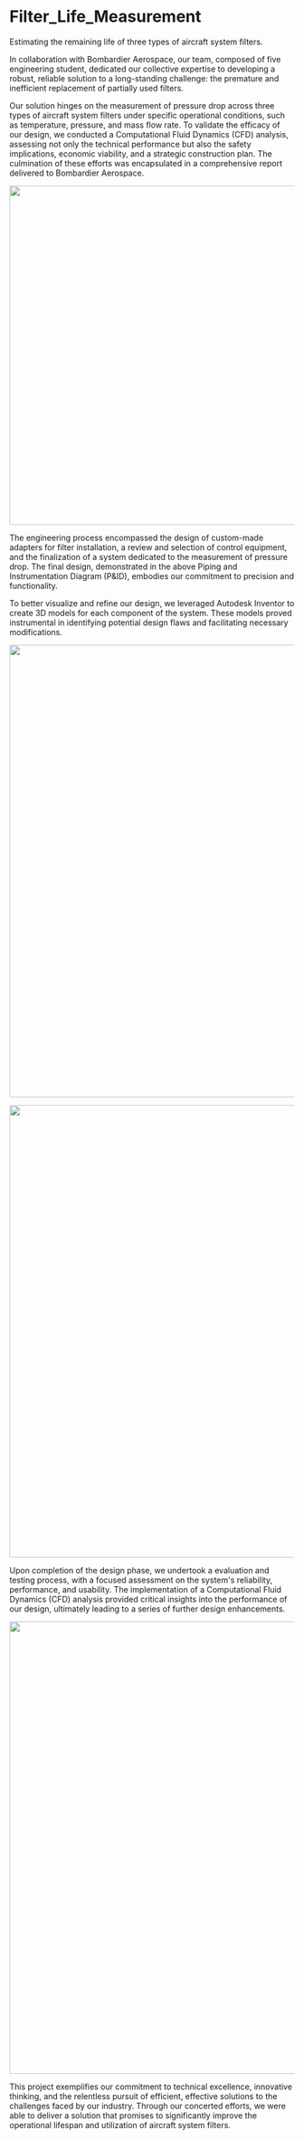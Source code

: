 # Filter_Life_Measurement
Estimating the remaining life of three types of aircraft system filters. 

In collaboration with Bombardier Aerospace, our team, composed of five engineering student, dedicated our collective expertise to developing a robust, reliable solution to a long-standing challenge: the premature and inefficient replacement of partially used filters.

Our solution hinges on the measurement of pressure drop across three types of aircraft system filters under specific operational conditions, such as temperature, pressure, and mass flow rate. To validate the efficacy of our design, we conducted a Computational Fluid Dynamics (CFD) analysis, assessing not only the technical performance but also the safety implications, economic viability, and a strategic construction plan. The culmination of these efforts was encapsulated in a comprehensive report delivered to Bombardier Aerospace.

<p align="center">
  <img width="600"  src="https://user-images.githubusercontent.com/47986787/235330459-b99ae6f1-69c1-422b-bdd7-56687bc0d79f.png">
</p>

The engineering process encompassed the design of custom-made adapters for filter installation, a review and selection of control equipment, and the finalization of a system dedicated to the measurement of pressure drop. The final design, demonstrated in the above Piping and Instrumentation Diagram (P&ID), embodies our commitment to precision and functionality.

To better visualize and refine our design, we leveraged Autodesk Inventor to create 3D models for each component of the system. These models proved instrumental in identifying potential design flaws and facilitating necessary modifications.

<p align="center">
  <img width="800"  src="https://user-images.githubusercontent.com/47986787/235330716-e8710e23-5139-4ade-bea2-b82aaf1d0be9.png">
</p>

<p align="center">
  <img width="800"  src="https://user-images.githubusercontent.com/47986787/235330732-c8e039a0-17fa-4583-b263-1a5e7d84d7a7.png">
</p>

Upon completion of the design phase, we undertook a evaluation and testing process, with a focused assessment on the system's reliability, performance, and usability. The implementation of a Computational Fluid Dynamics (CFD) analysis provided critical insights into the performance of our design, ultimately leading to a series of further design enhancements.

<p align="center">
  <img width="800"  src="https://user-images.githubusercontent.com/47986787/235330859-b064babc-eba7-4da7-8d36-78bea736e4e0.png">
</p>

This project exemplifies our commitment to technical excellence, innovative thinking, and the relentless pursuit of efficient, effective solutions to the challenges faced by our industry. Through our concerted efforts, we were able to deliver a solution that promises to significantly improve the operational lifespan and utilization of aircraft system filters.


